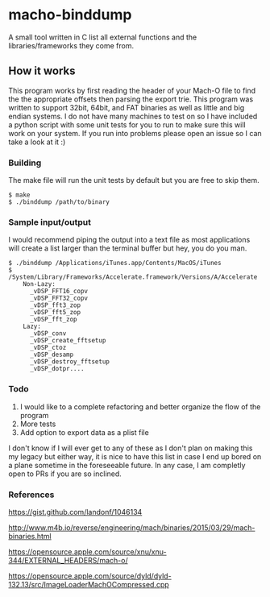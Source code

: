 # macho-binddump
A small tool written in C list all external functions and the libraries/frameworks they come from.

## How it works
This program works by first reading the header of your Mach-O file to find the the appropriate offsets then parsing the export trie. This program was written to support 32bit, 64bit, and FAT binaries as well as little and big endian systems. I do not have many machines to test on so I have included a python script with some unit tests for you to run to make sure this will work on your system.  If you run into problems please open an issue so I can take a look at it :) 

### Building
The make file will run the unit tests by default but you are free to skip them.
```
$ make
$ ./binddump /path/to/binary
```

### Sample input/output
I would recommend piping the output into a text file as most applications will create a list larger than the terminal buffer but hey, you do you man.
```
$ ./binddump /Applications/iTunes.app/Contents/MacOS/iTunes
$ /System/Library/Frameworks/Accelerate.framework/Versions/A/Accelerate
    Non-Lazy:
      _vDSP_FFT16_copv
      _vDSP_FFT32_copv
      _vDSP_fft3_zop
      _vDSP_fft5_zop
      _vDSP_fft_zop
    Lazy:
      _vDSP_conv
      _vDSP_create_fftsetup
      _vDSP_ctoz
      _vDSP_desamp
      _vDSP_destroy_fftsetup
      _vDSP_dotpr....
```


### Todo
1. I would like to a complete refactoring and better organize the flow of the program
2. More tests
3. Add option to export data as a plist file 

I don't know if I will ever get to any of these as I don't plan on making this my legacy but either way, it is nice to have this list in case I end up bored on a plane sometime in the foreseeable future.  In any case, I am completly open to PRs if you are so inclined.

### References
https://gist.github.com/landonf/1046134

http://www.m4b.io/reverse/engineering/mach/binaries/2015/03/29/mach-binaries.html

https://opensource.apple.com/source/xnu/xnu-344/EXTERNAL_HEADERS/mach-o/

https://opensource.apple.com/source/dyld/dyld-132.13/src/ImageLoaderMachOCompressed.cpp
